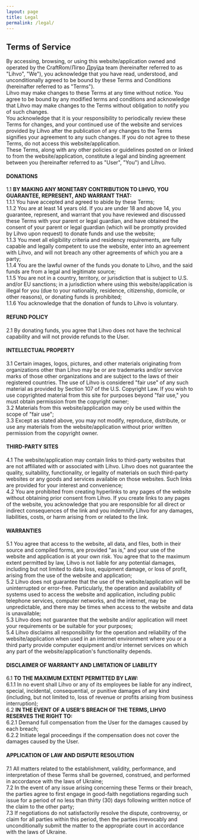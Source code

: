 ```yaml
---
layout: page
title: Legal
permalink: /legal/
---
```


## Terms of Service

By accessing, browsing, or using this website/application owned and operated by the CraftRom/Лігво Друїда team (hereinafter referred to as "Lihvo", "We"), you acknowledge that you have read, understood, and unconditionally agreed to be bound by these Terms and Conditions (hereinafter referred to as "Terms").  
Lihvo may make changes to these Terms at any time without notice. You agree to be bound by any modified terms and conditions and acknowledge that Lihvo may make changes to the Terms without obligation to notify you of such changes.  
You acknowledge that it is your responsibility to periodically review these Terms for changes, and your continued use of the website and services provided by Lihvo after the publication of any changes to the Terms signifies your agreement to any such changes. If you do not agree to these Terms, do not access this website/application.  
These Terms, along with any other policies or guidelines posted on or linked to from the website/application, constitute a legal and binding agreement between you (hereinafter referred to as "User", "You") and Lihvo.

#### DONATIONS

1.1 <b>BY MAKING ANY MONETARY CONTRIBUTION TO LIHVO, YOU GUARANTEE, REPRESENT, AND WARRANT THAT:</b>  
1.1.1 You have accepted and agreed to abide by these Terms;  
1.1.2 You are at least 14 years old. If you are under 18 and above 14, you guarantee, represent, and warrant that you have reviewed and discussed these Terms with your parent or legal guardian, and have obtained the consent of your parent or legal guardian (which will be promptly provided by Lihvo upon request) to donate funds and use the website;  
1.1.3 You meet all eligibility criteria and residency requirements, are fully capable and legally competent to use the website, enter into an agreement with Lihvo, and will not breach any other agreements of which you are a party;  
1.1.4 You are the lawful owner of the funds you donate to Lihvo, and the said funds are from a legal and legitimate source;  
1.1.5 You are not in a country, territory, or jurisdiction that is subject to U.S. and/or EU sanctions; in a jurisdiction where using this website/application is illegal for you (due to your nationality, residence, citizenship, domicile, or other reasons), or donating funds is prohibited;  
1.1.6 You acknowledge that the donation of funds to Lihvo is voluntary.

#### REFUND POLICY

2.1 By donating funds, you agree that Lihvo does not have the technical capability and will not provide refunds to the User.

#### INTELLECTUAL PROPERTY

3.1 Certain images, logos, pictures, and other materials originating from organizations other than Lihvo may be or are trademarks and/or service marks of those other organizations and are subject to the laws of their registered countries. The use of Lihvo is considered "fair use" of any such material as provided by Section 107 of the U.S. Copyright Law. If you wish to use copyrighted material from this site for purposes beyond "fair use," you must obtain permission from the copyright owner;  
3.2 Materials from this website/application may only be used within the scope of "fair use";  
3.3 Except as stated above, you may not modify, reproduce, distribute, or use any materials from the website/application without prior written permission from the copyright owner.

#### THIRD-PARTY SITES

4.1 The website/application may contain links to third-party websites that are not affiliated with or associated with Lihvo. Lihvo does not guarantee the quality, suitability, functionality, or legality of materials on such third-party websites or any goods and services available on those websites. Such links are provided for your interest and convenience;  
4.2 You are prohibited from creating hyperlinks to any pages of the website without obtaining prior consent from Lihvo. If you create links to any pages of the website, you acknowledge that you are responsible for all direct or indirect consequences of the link and you indemnify Lihvo for any damages, liabilities, costs, or harm arising from or related to the link.

#### WARRANTIES

5.1 You agree that access to the website, all data, and files, both in their source and compiled forms, are provided "as is," and your use of the website and application is at your own risk. You agree that to the maximum extent permitted by law, Lihvo is not liable for any potential damages, including but not limited to data loss, equipment damage, or loss of profit, arising from the use of the website and application;  
5.2 Lihvo does not guarantee that the use of the website/application will be uninterrupted or error-free. Particularly, the operation and availability of systems used to access the website and application, including public telephone services, computer networks, and the internet, may be unpredictable, and there may be times when access to the website and data is unavailable;  
5.3 Lihvo does not guarantee that the website and/or application will meet your requirements or be suitable for your purposes;  
5.4 Lihvo disclaims all responsibility for the operation and reliability of the website/application when used in an internet environment where you or a third party provide computer equipment and/or internet services on which any part of the website/application's functionality depends.

#### DISCLAIMER OF WARRANTY AND LIMITATION OF LIABILITY

6.1 <b>TO THE MAXIMUM EXTENT PERMITTED BY LAW:</b>  
6.1.1 In no event shall Lihvo or any of its employees be liable for any indirect, special, incidental, consequential, or punitive damages of any kind (including, but not limited to, loss of revenue or profits arising from business interruption);  
6.2 <b>IN THE EVENT OF A USER'S BREACH OF THE TERMS, LIHVO RESERVES THE RIGHT TO:</b>  
6.2.1 Demand full compensation from the User for the damages caused by each breach;  
6.2.2 Initiate legal proceedings if the compensation does not cover the damages caused by the User.

#### APPLICATION OF LAW AND DISPUTE RESOLUTION

7.1 All matters related to the establishment, validity, performance, and interpretation of these Terms shall be governed, construed, and performed in accordance with the laws of Ukraine;  
7.2 In the event of any issue arising concerning these Terms or their breach, the parties agree to first engage in good-faith negotiations regarding such issue for a period of no less than thirty (30) days following written notice of the claim to the other party;  
7.3 If negotiations do not satisfactorily resolve the dispute, controversy, or claim for all parties within this period, then the parties irrevocably and unconditionally submit the matter to the appropriate court in accordance with the laws of Ukraine.
